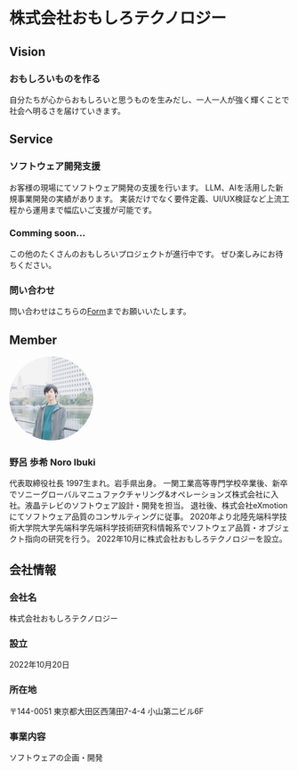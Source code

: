 # 株式会社おもしろテクノロジー
## Vision
### おもしろいものを作る
自分たちが心からおもしろいと思うものを生みだし、一人一人が強く輝くことで社会へ明るさを届けていきます。

## Service

### ソフトウェア開発支援
お客様の現場にてソフトウェア開発の支援を行います。
LLM、AIを活用した新規事業開発の実績があります。
実装だけでなく要件定義、UI/UX検証など上流工程から運用まで幅広いご支援が可能です。

### Comming soon...
この他のたくさんのおもしろいプロジェクトが進行中です。
ぜひ楽しみにお待ちください。

### 問い合わせ
問い合わせはこちらの[Form](https://docs.google.com/forms/d/e/1FAIpQLSdCU6vTuf2ZyHzK8npj02uzD3NDnUv7TpNUVpo8bnjM-_MwkA/viewform?usp=sf_link)までお願いいたします。

## Member
<img src="./image/dummy_CEO.jpg" style="border-radius:50%;" width="30%"><br>

### 野呂 歩希 Noro Ibuki
代表取締役社長
1997生まれ。岩手県出身。
一関工業高等専門学校卒業後、新卒でソニーグローバルマニュファクチャリング&オペレーションズ株式会社に入社。液晶テレビのソフトウェア設計・開発を担当。
退社後、株式会社eXmotionにてソフトウェア品質のコンサルティングに従事。
2020年より北陸先端科学技術大学院大学先端科学先端科学技術研究科情報系でソフトウェア品質・オブジェクト指向の研究を行う。
2022年10月に株式会社おもしろテクノロジーを設立。
## 会社情報
### 会社名
株式会社おもしろテクノロジー
### 設立
2022年10月20日
### 所在地
〒144-0051
東京都大田区西蒲田7-4-4 小山第二ビル6F
### 事業内容
ソフトウェアの企画・開発
